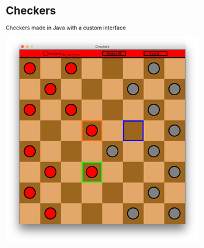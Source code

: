 Checkers
========

Checkers made in Java with a custom interface

![Picture](DemoPhotos/Example1.jpg)
